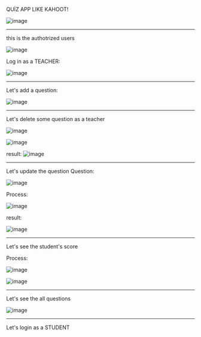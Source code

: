 QUİZ APP LIKE KAHOOT!

![image](https://github.com/soykuvvetberat34/Python_Student_Quiz_App_WithMySQL/assets/69586522/9eb3acc4-b058-4d44-8bd1-12ad14eea3af)

--------------------------------------------------------------------------------------------------
this is the authotrized users

![image](https://github.com/soykuvvetberat34/Python_Student_Quiz_App_WithMySQL/assets/69586522/db737619-3651-474e-951c-1f0cbbe3c973)

Log in as a TEACHER:

![image](https://github.com/soykuvvetberat34/Python_Student_Quiz_App_WithMySQL/assets/69586522/83e9910d-84ba-4573-b62e-231a8455453c)

----------------------------------------------------------------------------------------------------

Let's add a question:


![image](https://github.com/soykuvvetberat34/Python_Student_Quiz_App_WithMySQL/assets/69586522/903d0c44-347e-4dba-b5e3-047ee575da4d)


-----------------------------------------------------------------------------------------------------


Let's delete some question as a teacher

![image](https://github.com/soykuvvetberat34/Python_Student_Quiz_App_WithMySQL/assets/69586522/803e1088-fd25-4fac-bf69-c520fa1cd6f0)

![image](https://github.com/soykuvvetberat34/Python_Student_Quiz_App_WithMySQL/assets/69586522/d2de40e0-c681-48c4-a072-1d62e7e75c2b)

result:
![image](https://github.com/soykuvvetberat34/Python_Student_Quiz_App_WithMySQL/assets/69586522/e7b2ed60-9318-4d9f-81be-ae0fb7ac0cad)


---------------------------------------------------------------------------------------------------


Let's update the question
Question:

![image](https://github.com/soykuvvetberat34/Python_Student_Quiz_App_WithMySQL/assets/69586522/96442d17-7576-4a3a-9ad9-c0fa378cfadb)


Process:

![image](https://github.com/soykuvvetberat34/Python_Student_Quiz_App_WithMySQL/assets/69586522/e1048033-d827-4804-9e56-6d1aff761492)


result:

![image](https://github.com/soykuvvetberat34/Python_Student_Quiz_App_WithMySQL/assets/69586522/c03899f5-27f4-4402-8b32-d72528a002df)



-----------------------------------------------------------------------------------------------------

Let's see the student's score

Process:

![image](https://github.com/soykuvvetberat34/Python_Student_Quiz_App_WithMySQL/assets/69586522/b4fbecac-c1a7-4bda-a8bd-91ff272de33f)


![image](https://github.com/soykuvvetberat34/Python_Student_Quiz_App_WithMySQL/assets/69586522/7a59eb98-c6c1-4853-99f7-a364399ff0e1)


---------------------------------------------------------------------------------------------------

Let's see the all questions

![image](https://github.com/soykuvvetberat34/Python_Student_Quiz_App_WithMySQL/assets/69586522/e3fefd0c-2b1b-4464-843d-34d05e405453)


--------------------------------------------------------------------------------------------------

Let's login as a STUDENT












